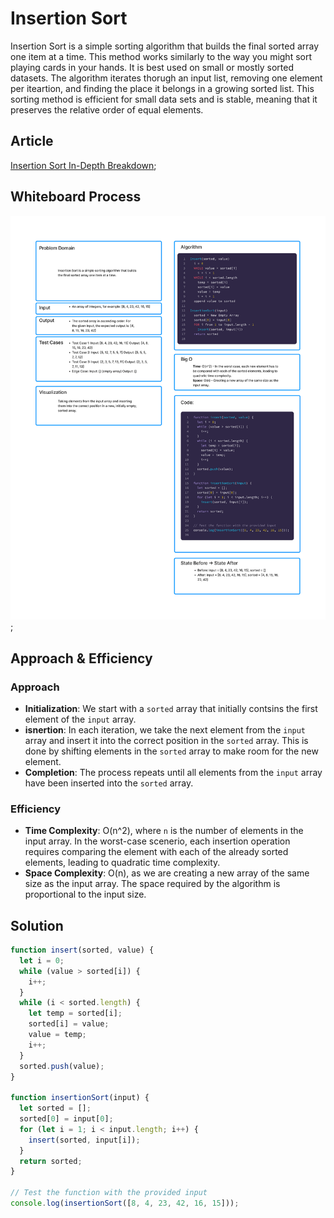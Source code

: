 # Insertion Sort

Insertion Sort is a simple sorting algorithm that builds the final sorted array one item at a time. This method works similarly to the way you might sort playing cards in your hands. It is best used on small or mostly sorted datasets. The algorithm iterates thorugh an input list, removing one element per iteartion, and finding the place it belongs in a growing sorted list. This sorting method is efficient for small data sets and is stable, meaning that it preserves the relative order of equal elements. 

## Article
[Insertion Sort In-Depth Breakdown](./insertionSort.md);

## Whiteboard Process
![Whiteboard](../../assets/insertionSortWhiteboard.png);


## Approach & Efficiency

### Approach 
- **Initialization**: We start with a `sorted` array that initially contsins the first element of the `input` array. 
- **isnertion**: In each iteration, we take the next element from the `input` array and insert it into the correct position in the `sorted` array. This is done by shifting elements in the `sorted` array to make room for the new element. 
- **Completion**: The process repeats until all elements from the `input` array have been inserted into the `sorted` array. 

### Efficiency 
- **Time Complexity**: O(n^2), where `n` is the number of elements in the input array. In the worst-case scenerio, each insertion operation requires comparing the element with each of the already sorted elements, leading to quadratic time complexity. 
- **Space Complexity**: O(n), as we are creating a new array of the same size as the input array. The space required by the algorithm is proportional to the input size. 

## Solution

```js
function insert(sorted, value) {
  let i = 0;
  while (value > sorted[i]) {
    i++;
  }
  while (i < sorted.length) {
    let temp = sorted[i];
    sorted[i] = value;
    value = temp;
    i++;
  }
  sorted.push(value);
}

function insertionSort(input) {
  let sorted = [];
  sorted[0] = input[0];
  for (let i = 1; i < input.length; i++) {
    insert(sorted, input[i]);
  }
  return sorted;
}

// Test the function with the provided input
console.log(insertionSort([8, 4, 23, 42, 16, 15]));

  
